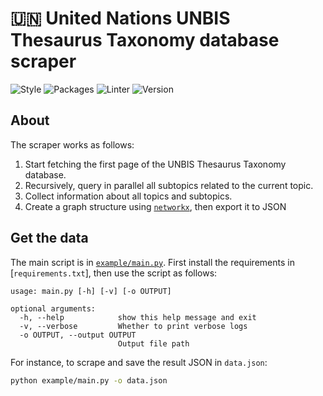 # 🇺🇳 United Nations UNBIS Thesaurus Taxonomy database scraper

<!-- Add code style badge -->

![Style](https://img.shields.io/badge/style-black-black) ![Packages](https://img.shields.io/badge/package%20manager-poetry-blue) ![Linter](https://img.shields.io/badge/linter-ruff-orange) ![Version](https://img.shields.io/github/v/release/ClementSicard/un-unbis-thesaurus-scraper?display_name=tag&label=version&logo=python&logoColor=white)

<!-- Add code coverage badge -->

## About

The scraper works as follows:

1. Start fetching the first page of the UNBIS Thesaurus Taxonomy database.
2. Recursively, query in parallel all subtopics related to the current topic.
3. Collect information about all topics and subtopics.
4. Create a graph structure using [`networkx`](https://networkx.org/documentation/stable/index.html), then export it to JSON

## Get the data

The main script is in [`example/main.py`](example/main.py). First install the requirements in [`requirements.txt`], then use the script as follows:

```
usage: main.py [-h] [-v] [-o OUTPUT]

optional arguments:
  -h, --help            show this help message and exit
  -v, --verbose         Whether to print verbose logs
  -o OUTPUT, --output OUTPUT
                        Output file path
```

For instance, to scrape and save the result JSON in `data.json`:

```bash
python example/main.py -o data.json
```

